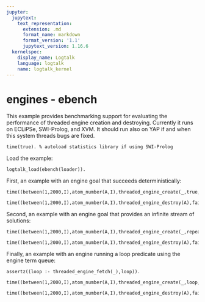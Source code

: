 ```yaml
---
jupyter:
  jupytext:
    text_representation:
      extension: .md
      format_name: markdown
      format_version: '1.1'
      jupytext_version: 1.16.6
  kernelspec:
    display_name: Logtalk
    language: logtalk
    name: logtalk_kernel
---
```


<!--
________________________________________________________________________

This file is part of Logtalk <https://logtalk.org/>  
SPDX-FileCopyrightText: 1998-2025 Paulo Moura <pmoura@logtalk.org>  
SPDX-License-Identifier: Apache-2.0

Licensed under the Apache License, Version 2.0 (the "License");
you may not use this file except in compliance with the License.
You may obtain a copy of the License at

    http://www.apache.org/licenses/LICENSE-2.0

Unless required by applicable law or agreed to in writing, software
distributed under the License is distributed on an "AS IS" BASIS,
WITHOUT WARRANTIES OR CONDITIONS OF ANY KIND, either express or implied.
See the License for the specific language governing permissions and
limitations under the License.
________________________________________________________________________
-->

# engines - ebench

This example provides benchmarking support for evaluating the performance
of threaded engine creation and destroying. Currently it runs on ECLiPSe,
SWI-Prolog, and XVM. It should run also on YAP if and when this system
threads bugs are fixed.

```logtalk
time(true). % autoload statistics library if using SWI-Prolog
```

Load the example:

```logtalk
logtalk_load(ebench(loader)).
```

First, an example with an engine goal that succeeds deterministically:

```logtalk
time((between(1,2000,I),atom_number(A,I),threaded_engine_create(_,true,A),fail)).
```

```logtalk
time((between(1,2000,I),atom_number(A,I),threaded_engine_destroy(A),fail)).
```


Second, an example with an engine goal that provides an infinite stream of solutions:

```logtalk
time((between(1,2000,I),atom_number(A,I),threaded_engine_create(_,repeat,A),fail)).
```

```logtalk
time((between(1,2000,I),atom_number(A,I),threaded_engine_destroy(A),fail)).
```


Finally, an example with an engine running a loop predicate using the engine term queue:

```logtalk
assertz((loop :- threaded_engine_fetch(_),loop)).
```

```logtalk
time((between(1,2000,I),atom_number(A,I),threaded_engine_create(_,loop,A),fail)).
```

```logtalk
time((between(1,2000,I),atom_number(A,I),threaded_engine_destroy(A),fail)).
```
